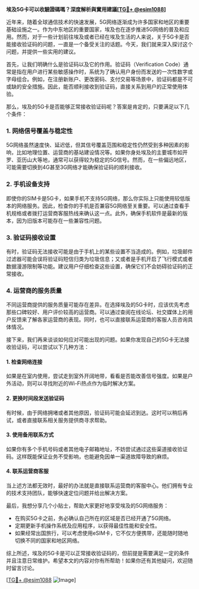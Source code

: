 **埃及5G卡可以收驗證碼嗎？深度解析與實用建議[[TG💪+ @esim1088](https://t.me/s/esim1088)]**

近年来，随着全球通信技术的快速发展，5G网络逐渐成为许多国家和地区的重要基础设施之一。作为中东地区的重要国家，埃及也在逐步推进5G网络的普及和应用。然而，对于一些计划前往埃及或者已经在埃及生活的人来说，关于5G卡是否能接收验证码的问题，一直是一个备受关注的话题。今天，我们就来深入探讨这个问题，并提供一些实用的建议。

首先，让我们明确什么是验证码以及它的作用。验证码（Verification Code）通常是指在用户进行某些敏感操作时，系统为了确认用户身份而发送的一次性数字或字母组合。例如，在注册新账户、更改密码、支付交易等场景中，验证码都是不可或缺的安全措施。因此，能否顺利接收到验证码，直接关系到用户的正常使用体验。

那么，埃及的5G卡是否能够正常接收验证码呢？答案是肯定的，只要满足以下几个条件：

### **1. 网络信号覆盖与稳定性**
5G网络虽然速度快、延迟低，但其信号覆盖范围和稳定性仍然受到多种因素的影响，比如地理位置、运营商的基站建设情况等。如果你身处埃及的主要城市如开罗、亚历山大等地，通常可以获得较为稳定的5G信号。然而，在一些偏远地区，可能需要切换到4G甚至3G网络才能确保验证码的顺利接收。

### **2. 手机设备支持**
即使你的SIM卡是5G卡，如果手机不支持5G网络，那么你实际上只能使用较低版本的网络服务。因此，检查你的手机是否兼容5G网络至关重要。可以通过查看手机规格或者拨打运营商客服热线来确认这一点。此外，确保手机软件是最新的版本，因为旧版本可能存在一些兼容性问题。

### **3. 验证码接收设置**
有时，验证码无法接收可能是由于手机上的某些设置不当造成的。例如，垃圾邮件过滤器可能会误将验证码短信归类为垃圾信息；又或者是手机开启了飞行模式或者数据漫游限制等功能。建议用户仔细检查这些设置，确保它们不会妨碍验证码的正常接收。

### **4. 运营商的服务质量**
不同运营商提供的服务质量可能存在差异。在选择埃及的5G卡时，应该优先考虑那些口碑较好、用户评价较高的运营商。可以通过查阅在线论坛、社交媒体上的用户反馈来了解各家运营商的表现。同时，也可以直接联系运营商的客服人员咨询具体情况。

接下来，我们再来谈谈如何应对可能出现的问题。如果你发现自己的5G卡无法接收验证码，可以尝试以下几种方法：

#### **1. 检查网络连接**
如果是在室内使用，尝试走到室外开阔地带，看看是否能改善信号强度。如果是户外活动，则可以寻找附近的Wi-Fi热点作为临时解决方案。

#### **2. 更换时间段发送验证码**
有时候，由于网络拥堵或者其他原因，验证码可能会延迟到达。这时可以稍后再试，或者直接联系相关服务提供商寻求帮助。

#### **3. 使用备用联系方式**
如果你有多个手机号码或者其他电子邮箱地址，不妨尝试通过这些渠道接收验证码。这样既能保证业务不受影响，也能避免因单一渠道故障导致的麻烦。

#### **4. 联系运营商客服**
当上述方法都无效时，最好的办法就是直接联系运营商的客服中心。他们拥有专业的技术支持团队，能够快速定位问题并给出解决方案。

最后，我想分享几个小贴士，帮助大家更好地享受埃及的5G网络服务：

- 在购买5G卡之前，务必确认自己所在的区域是否已经开通了5G网络。
- 定期更新手机操作系统及应用程序，以获得最佳性能和安全性。
- 如果经常出国旅行，可以考虑使用eSIM卡，它不仅方便携带，还能随时随地切换不同的国家和地区网络。

综上所述，埃及的5G卡是可以正常接收验证码的，但前提是需要满足一定的条件并且注意日常维护。希望本文的内容对你有所帮助！如果你还有其他疑问，欢迎随时留言讨论。

[[TG💪+ @esim1088](https://t.me/s/esim1088) ![Image](https://i.postimg.cc/4NQfJmqS/Snipaste-2025-05-13-00-14-12.png)]